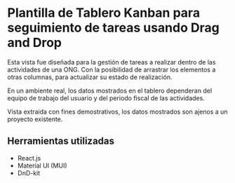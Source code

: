 # Plantilla de Tablero Kanban para seguimiento de tareas usando Drag and Drop

Esta vista fue diseñada para la gestión de tareas a realizar dentro de las actividades de una ONG. Con la posibilidad de arrastrar los elementos a otras columnas, para actualizar su estado de realización.

En un ambiente real, los datos mostrados en el tablero dependeran del equipo de trabajo del usuario y del periodo fiscal de las actividades.

Vista extraida con fines demostrativos, los datos mostrados son ajenos a un proyecto existente.

## Herramientas utilizadas

* React.js
* Material UI (MUI)
* DnD-kit
